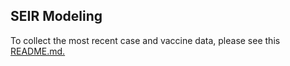 ## SEIR Modeling


To collect the most recent case and vaccine data, please see this [README.md.](../README.md)
